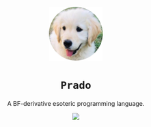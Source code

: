 <p align="center">
  <img src="https://raw.githubusercontent.com/PradoLang/Prado/main/logo.png" align="center" width="25%">
</p>
<h1 align="center"><code>Prado</code></h1>
<p align="center">A BF-derivative esoteric programming language.</p>

<p align="center">
	<a href="https://github.com/PradoLang"><img src="https://gpvc.arturio.dev/PradoLang"></a>
</p>
